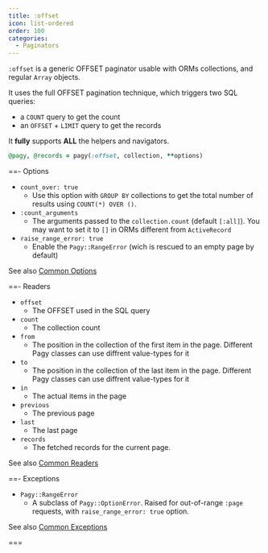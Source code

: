 ```yaml
---
title: :offset
icon: list-ordered
order: 100
categories: 
  - Paginators
---
```


`:offset` is a generic OFFSET paginator usable with ORMs collections, and regular `Array` objects.

It uses the full OFFSET pagination technique, which triggers two SQL queries: 

- a `COUNT` query to get the count
- an `OFFSET` + `LIMIT` query to get the records

It **fully** supports **ALL** the helpers and navigators.

```ruby Controller
@pagy, @records = pagy(:offset, collection, **options)
```

==- Options

- `count_over: true`
  - Use this option with `GROUP BY` collections to get the total number of results using `COUNT(*) OVER ()`.
- `:count_arguments`
  - The arguments passed to the `collection.count` (default `[:all]`). You may want to set it to `[]` in ORMs different from `ActiveRecord` 
- `raise_range_error: true`
  - Enable the `Pagy::RangeError` (wich is rescued to an empty page by default)

See also [Common Options](../paginator#common-options)

==- Readers

- `offset`
  - The OFFSET used in the SQL query
- `count`
  - The collection count
- `from`
  - The position in the collection of the first item in the page. Different Pagy classes can use diffrent value-types for it
- `to`
  - The position in the collection of the last item in the page. Different Pagy classes can use diffrent value-types for it
- `in`
  - The actual items in the page
- `previous`
  - The previous page
- `last`
  - The last page
- `records`
  - The fetched records for the current page.  

See also [Common Readers](../paginator#common-readers)

==- Exceptions

- `Pagy::RangeError`
  - A subclass of `Pagy::OptionError`. Raised for out-of-range `:page` requests, with `raise_range_error: true` option.

See also [Common Exceptions](../paginator#common-exceptions)

===
